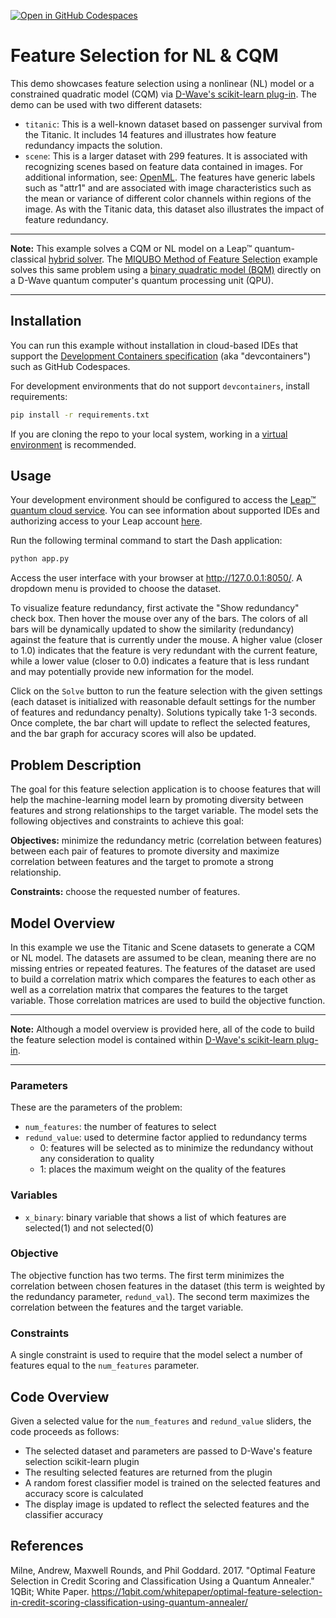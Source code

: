 [![Open in GitHub Codespaces](
  https://img.shields.io/badge/Open%20in%20GitHub%20Codespaces-333?logo=github)](
  https://codespaces.new/dwave-examples/feature-selection-cqm?quickstart=1)

# Feature Selection for NL & CQM

This demo showcases feature selection using a nonlinear (NL) model
or a constrained quadratic model (CQM) via
[D-Wave's scikit-learn plug-in](https://github.com/dwavesystems/dwave-scikit-learn-plugin).
The demo can be used with two different datasets:

- `titanic`: This is a well-known dataset based on passenger survival from the
  Titanic.  It includes 14 features and illustrates how feature redundancy
  impacts the solution.
- `scene`: This is a larger dataset with 299 features.  It is associated with
  recognizing scenes based on feature data contained in images.  For additional
  information, see:
  [OpenML](https://www.openml.org/search?type=data&sort=runs&id=312&status=active).
  The features have generic labels such as "attr1" and are associated with image
  characteristics such as the mean or variance of different color channels
  within regions of the image.  As with the Titanic data, this dataset also
  illustrates the impact of feature redundancy.

---
**Note:** This example solves a CQM or NL model on a Leap&trade; quantum-classical
[hybrid solver](https://docs.dwavequantum.com/en/latest/concepts/hybrid.html).
The [MIQUBO Method of Feature Selection](https://github.com/dwave-examples/mutual-information-feature-selection)
example solves this same problem using a
[binary quadratic model (BQM)](https://docs.dwavequantum.com/en/latest/concepts/models.html#binary-quadratic-models)
directly on a D-Wave quantum computer's quantum processing unit (QPU).

---

## Installation

You can run this example without installation in cloud-based IDEs that support
the
[Development Containers specification](https://containers.dev/supporting) (aka
"devcontainers") such as GitHub Codespaces.

For development environments that do not support `devcontainers`, install
requirements:

```bash
pip install -r requirements.txt
```

If you are cloning the repo to your local system, working in a
[virtual environment](https://docs.python.org/3/library/venv.html) is
recommended.

## Usage

Your development environment should be configured to access the
[Leap&trade; quantum cloud service](https://docs.dwavequantum.com/en/latest/ocean/sapi_access_basic.html).
You can see information about supported IDEs and authorizing access to your Leap
account
[here](https://docs.dwavequantum.com/en/latest/leap_sapi/dev_env.html).

Run the following terminal command to start the Dash application:

```bash
python app.py
```

Access the user interface with your browser at http://127.0.0.1:8050/.
A dropdown menu is provided to choose the dataset.

To visualize feature redundancy, first activate the "Show redundancy" check box.
Then hover the mouse over any of the bars.  The colors of all bars will be
dynamically updated to show the similarity (redundancy) against the feature that
is currently under the mouse. A higher value (closer to 1.0) indicates that the
feature is very redundant with the current feature, while a lower value
(closer to 0.0) indicates a feature that is less rundant and may potentially
provide new information for the model.

Click on the `Solve` button to run the feature selection with the given settings
(each dataset is initialized with reasonable default settings for the number of
features and redundancy penalty).  Solutions typically take 1-3 seconds.  Once
complete, the bar chart will update to reflect the selected features, and the
bar graph for accuracy scores will also be updated.

## Problem Description

The goal for this feature selection application is to choose features that will help 
the machine-learning model learn by promoting diversity between features and strong
relationships to the target variable. The model sets the following objectives and constraints 
to achieve this goal:

**Objectives:**  minimize the redundancy metric (correlation between features) between each 
pair of features to promote diversity and maximize correlation between features and the target
to promote a strong relationship. 

**Constraints:** choose the requested number of features.

## Model Overview

In this example we use the Titanic and Scene datasets to generate a CQM or NL model. 
The datasets are assumed to be clean, meaning there are no missing entries or repeated features. 
The features of the dataset are used to build a correlation matrix which compares the features to 
each other as well as a correlation matrix that compares the features to the target variable. Those 
correlation matrices are used to build the objective function. 

---
**Note:** Although a model overview is provided here, all of the code to build
the feature selection model is contained within 
[D-Wave's scikit-learn plug-in](https://github.com/dwavesystems/dwave-scikit-learn-plugin).

---

### Parameters

These are the parameters of the problem:

- `num_features`: the number of features to select 
- `redund_value`: used to determine factor applied to redundancy terms
  - 0: features will be selected as to minimize the redundancy without any consideration to quality
  - 1: places the maximum weight on the quality of the features

### Variables
- `x_binary`: binary variable that shows a list of which features are selected(1) and not selected(0)

### Objective
The objective function has two terms. The first term minimizes the correlation between 
chosen features in the dataset (this term is weighted by the redundancy parameter, `redund_val`). The 
second term maximizes the correlation between the features and the target variable. 

### Constraints
A single constraint is used to require that the model select a number of features equal to the `num_features`
parameter.

## Code Overview

Given a selected value for the `num_features` and `redund_value` sliders, the code proceeds as follows:

* The selected dataset and parameters are passed to D-Wave's feature selection scikit-learn plugin
* The resulting selected features are returned from the plugin
* A random forest classifier model is trained on the selected features and accuracy score is calculated
* The display image is updated to reflect the selected features and the classifier accuracy 

## References

Milne, Andrew, Maxwell Rounds, and Phil Goddard. 2017. "Optimal Feature
Selection in Credit Scoring and Classification Using a Quantum Annealer."
1QBit; White Paper.
https://1qbit.com/whitepaper/optimal-feature-selection-in-credit-scoring-classification-using-quantum-annealer/

